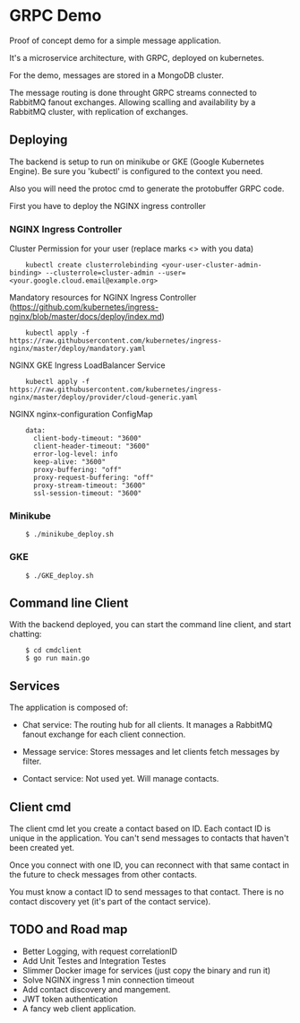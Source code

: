 # GRPC Demo

Proof of concept demo for a simple message application.

It's a microservice architecture, with GRPC, deployed on kubernetes.

For the demo, messages are stored in a MongoDB cluster.

The message routing is done throught GRPC streams connected to RabbitMQ fanout exchanges. Allowing
scalling and availability by a RabbitMQ cluster, with replication of exchanges.


## Deploying

The backend is setup to run on minikube or GKE (Google Kubernetes Engine).
Be sure you 'kubectl'  is configured to the context you need.

Also you will need the protoc cmd to generate the protobuffer GRPC code.

First you have to deploy the NGINX ingress controller


### NGINX Ingress Controller

Cluster Permission for your user (replace marks <> with you data)

```
    kubectl create clusterrolebinding <your-user-cluster-admin-binding> --clusterrole=cluster-admin --user=<your.google.cloud.email@example.org>
```

Mandatory resources for NGINX Ingress Controller (https://github.com/kubernetes/ingress-nginx/blob/master/docs/deploy/index.md)

```
    kubectl apply -f https://raw.githubusercontent.com/kubernetes/ingress-nginx/master/deploy/mandatory.yaml
```

NGINX GKE Ingress LoadBalancer Service

```
    kubectl apply -f https://raw.githubusercontent.com/kubernetes/ingress-nginx/master/deploy/provider/cloud-generic.yaml
```

NGINX nginx-configuration ConfigMap

```
    data:
      client-body-timeout: "3600"
      client-header-timeout: "3600"
      error-log-level: info
      keep-alive: "3600"
      proxy-buffering: "off"
      proxy-request-buffering: "off"
      proxy-stream-timeout: "3600"
      ssl-session-timeout: "3600"
```

### Minikube


```
    $ ./minikube_deploy.sh
```


### GKE

```
    $ ./GKE_deploy.sh
```


## Command line Client

With the backend deployed, you can start the command line client, and start chatting:

```
    $ cd cmdclient
    $ go run main.go
```


## Services

The application is composed of:

- Chat service: The routing hub for all clients. It manages a RabbitMQ fanout exchange
for each client connection.

- Message service: Stores messages and let clients fetch messages by filter.

- Contact service: Not used yet. Will manage contacts.

## Client cmd

The client cmd let you create a contact based on ID. Each contact ID
is unique in the application. You can't send messages to contacts that haven't
been created yet.

Once you connect with one ID, you can reconnect with that same contact in
the future to check messages from other contacts.

You must know a contact ID to send messages to that contact. There is no
contact discovery yet (it's part of the contact service).

## TODO and Road map

- Better Logging, with request correlationID
- Add Unit Testes and Integration Testes
- Slimmer Docker image for services (just copy the binary and run it)
- Solve NGINX ingress 1 min connection timeout
- Add contact discovery and mangement.
- JWT token authentication
- A fancy web client application.

